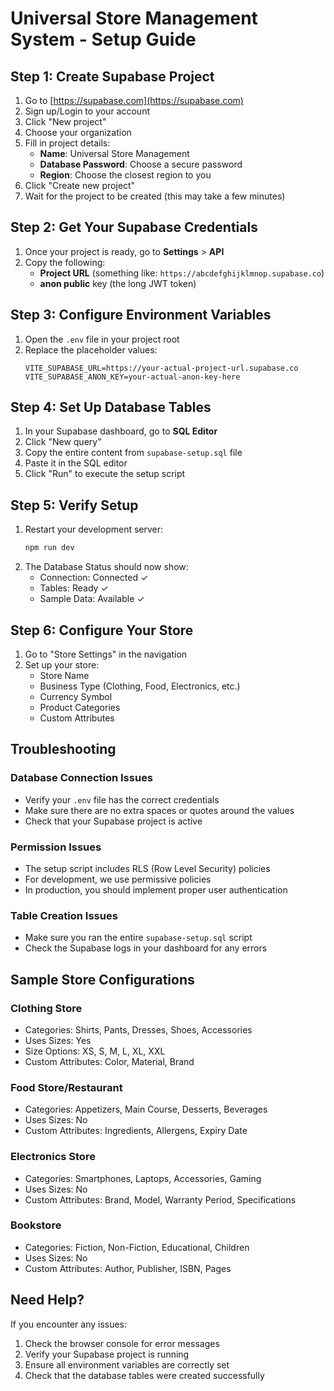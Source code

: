 # Universal Store Management System - Setup Guide

## Step 1: Create Supabase Project

1. Go to [https://supabase.com](https://supabase.com)
2. Sign up/Login to your account
3. Click "New project"
4. Choose your organization
5. Fill in project details:
   - **Name**: Universal Store Management
   - **Database Password**: Choose a secure password
   - **Region**: Choose the closest region to you
6. Click "Create new project"
7. Wait for the project to be created (this may take a few minutes)

## Step 2: Get Your Supabase Credentials

1. Once your project is ready, go to **Settings** > **API**
2. Copy the following:
   - **Project URL** (something like: `https://abcdefghijklmnop.supabase.co`)
   - **anon public** key (the long JWT token)

## Step 3: Configure Environment Variables

1. Open the `.env` file in your project root
2. Replace the placeholder values:
   ```env
   VITE_SUPABASE_URL=https://your-actual-project-url.supabase.co
   VITE_SUPABASE_ANON_KEY=your-actual-anon-key-here
   ```

## Step 4: Set Up Database Tables

1. In your Supabase dashboard, go to **SQL Editor**
2. Click "New query"
3. Copy the entire content from `supabase-setup.sql` file
4. Paste it in the SQL editor
5. Click "Run" to execute the setup script

## Step 5: Verify Setup

1. Restart your development server:
   ```bash
   npm run dev
   ```
2. The Database Status should now show:
   - Connection: Connected ✓
   - Tables: Ready ✓
   - Sample Data: Available ✓

## Step 6: Configure Your Store

1. Go to "Store Settings" in the navigation
2. Set up your store:
   - Store Name
   - Business Type (Clothing, Food, Electronics, etc.)
   - Currency Symbol
   - Product Categories
   - Custom Attributes

## Troubleshooting

### Database Connection Issues
- Verify your `.env` file has the correct credentials
- Make sure there are no extra spaces or quotes around the values
- Check that your Supabase project is active

### Permission Issues
- The setup script includes RLS (Row Level Security) policies
- For development, we use permissive policies
- In production, you should implement proper user authentication

### Table Creation Issues
- Make sure you ran the entire `supabase-setup.sql` script
- Check the Supabase logs in your dashboard for any errors

## Sample Store Configurations

### Clothing Store
- Categories: Shirts, Pants, Dresses, Shoes, Accessories
- Uses Sizes: Yes
- Size Options: XS, S, M, L, XL, XXL
- Custom Attributes: Color, Material, Brand

### Food Store/Restaurant
- Categories: Appetizers, Main Course, Desserts, Beverages
- Uses Sizes: No
- Custom Attributes: Ingredients, Allergens, Expiry Date

### Electronics Store
- Categories: Smartphones, Laptops, Accessories, Gaming
- Uses Sizes: No
- Custom Attributes: Brand, Model, Warranty Period, Specifications

### Bookstore
- Categories: Fiction, Non-Fiction, Educational, Children
- Uses Sizes: No
- Custom Attributes: Author, Publisher, ISBN, Pages

## Need Help?

If you encounter any issues:
1. Check the browser console for error messages
2. Verify your Supabase project is running
3. Ensure all environment variables are correctly set
4. Check that the database tables were created successfully